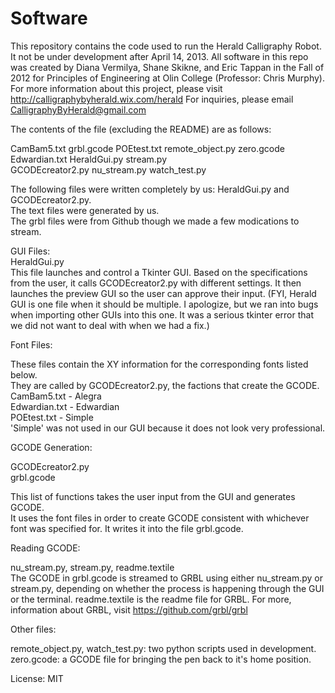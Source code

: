Software
====

This repository contains the code used to run the Herald Calligraphy Robot.
It not be under development after April 14, 2013.
All software in this repo was created by Diana Vermilya, Shane Skikne, and Eric Tappan in the Fall of 2012 for 
Principles of Engineering at Olin College (Professor: Chris Murphy).
For more information about this project, please visit http://calligraphybyherald.wix.com/herald
For inquiries, please email CalligraphyByHerald@gmail.com


The contents of the file (excluding the README) are as follows:   

CamBam5.txt       grbl.gcode      POEtest.txt     remote_object.py  zero.gcode   
Edwardian.txt     HeraldGui.py    stream.py   
GCODEcreator2.py  nu_stream.py    watch_test.py   

The following files were written completely by us: HeraldGui.py and GCODEcreator2.py.   
The text files were generated by us.    
The grbl files were from Github though we made a few modications to stream.   

GUI Files:   
HeraldGui.py   
This file launches and control a Tkinter GUI.  Based on the specifications from the user,
it calls GCODEcreator2.py with different settings. It then launches the preview GUI so the user can approve their input.
(FYI, Herald GUI is one file when it should be multiple. I apologize, but we ran into bugs when importing other GUIs into this one.
It was a serious tkinter error that we did not want to deal with when we had a fix.)


Font Files:   

These files contain the XY information for the corresponding fonts listed below.   
They are called by GCODEcreator2.py, the factions that create the GCODE.   
CamBam5.txt - Alegra   
Edwardian.txt - Edwardian   
POEtest.txt - Simple   
'Simple' was not used in our GUI because it does not look very professional.   

GCODE Generation:   

GCODEcreator2.py   
grbl.gcode   

This list of functions takes the user input from the GUI and generates GCODE.   
It uses the font files in order to create GCODE consistent with whichever
  font was specified for.
It writes it into the file grbl.gcode.   

Reading GCODE:   

nu_stream.py, stream.py, readme.textile   
The GCODE in grbl.gcode is streamed to GRBL using either nu_stream.py or stream.py,
depending on whether the process is happening through the GUI or the terminal.
readme.textile is the readme file for GRBL.  For more, information about GRBL,
visit https://github.com/grbl/grbl   

Other files:   

remote_object.py, watch_test.py: two python scripts used in development.
zero.gcode: a GCODE file for bringing the pen back to it's home position.   


License: MIT   
